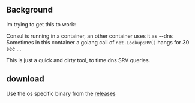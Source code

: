 ## Background

Im trying to get this to work:

Consul is running in a container, an other container uses it as --dns
Sometimes in this container a golang call of `net.LookupSRV()` hangs for
30 sec ...

This is just a quick and dirty tool, to time dns SRV queries.

## download

Use the os specific binary from the [releases](https://github.com/lalyos/lookupsrv/releases)
